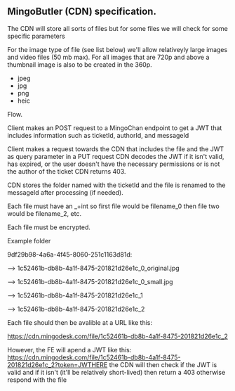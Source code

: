## MingoButler (CDN) specification.

The CDN will store all sorts of files but for some files we will check for some specific parameters

For the image type of file (see list below) we'll allow relativeyly large images and video files (50 mb max). For all
images that are 720p and above a thumbnail image is also to be created in the 360p.

- jpeg
- jpg
- png
- heic

Flow.

Client makes an POST request to a MingoChan endpoint to get a JWT that includes information such as ticketId, authorId,
and messageId

Client makes a request towards the CDN that includes the file and the JWT as query parameter in a PUT request CDN
decodes the JWT if it isn't valid, has expired, or the user doesn't have the necessary permissions or is not the author
of the ticket CDN returns 403.

CDN stores the folder named with the ticketId and the file is renamed to the messageId after processing (if needed).

Each file must have an _+int so first file would be filename_0 then file two would be filename_2, etc.

Each file must be encrypted.

Example folder

9df29b98-4a6a-4f45-8060-251c1163d81d:

--> 1c52461b-db8b-4a1f-8475-201821d26e1c_0_original.jpg

--> 1c52461b-db8b-4a1f-8475-201821d26e1c_0_small.jpg

--> 1c52461b-db8b-4a1f-8475-201821d26e1c_1

--> 1c52461b-db8b-4a1f-8475-201821d26e1c_2

Each file should then be avalible at a URL like this:

https://cdn.mingodesk.com/file/1c52461b-db8b-4a1f-8475-201821d26e1c_2

However, the FE will apend a JWT like
this: https://cdn.mingodesk.com/file/1c52461b-db8b-4a1f-8475-201821d26e1c_2?token=JWTHERE the CDN will then check if the
JWT is valid and if it isn't (it'll be relatively short-lived) then return a 403 otherwise respond with the file
